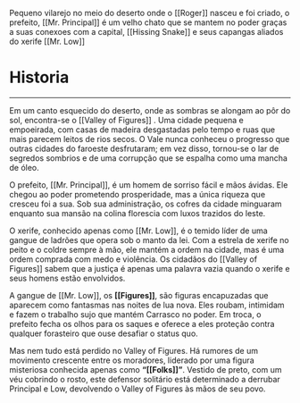 Pequeno vilarejo no meio do deserto onde o [[Roger]] nasceu e foi criado, o prefeito, [[Mr. Principal]] é um velho chato que se mantem no poder graças a suas conexoes com a capital, [[Hissing Snake]] e seus capangas aliados do xerife [[Mr. Low]]

# Historia
---
Em um canto esquecido do deserto, onde as sombras se alongam ao pôr do sol, encontra-se o [[Valley of Figures]] . Uma cidade pequena e empoeirada, com casas de madeira desgastadas pelo tempo e ruas que mais parecem leitos de rios secos. O Vale nunca conheceu o progresso que outras cidades do faroeste desfrutaram; em vez disso, tornou-se o lar de segredos sombrios e de uma corrupção que se espalha como uma mancha de óleo.

O prefeito, [[Mr. Principal]], é um homem de sorriso fácil e mãos ávidas. Ele chegou ao poder prometendo prosperidade, mas a única riqueza que cresceu foi a sua. Sob sua administração, os cofres da cidade minguaram enquanto sua mansão na colina florescia com luxos trazidos do leste.

O xerife, conhecido apenas como [[Mr. Low]], é o temido líder de uma gangue de ladrões que opera sob o manto da lei. Com a estrela de xerife no peito e o coldre sempre à mão, ele mantém a ordem na cidade, mas é uma ordem comprada com medo e violência. Os cidadãos do [[Valley of Figures]] sabem que a justiça é apenas uma palavra vazia quando o xerife e seus homens estão envolvidos.

A gangue de [[Mr. Low]], os **[[Figures]]**, são figuras encapuzadas que aparecem como fantasmas nas noites de lua nova. Eles roubam, intimidam e fazem o trabalho sujo que mantém Carrasco no poder. Em troca, o prefeito fecha os olhos para os saques e oferece a eles proteção contra qualquer forasteiro que ouse desafiar o status quo.

Mas nem tudo está perdido no Valley of Figures. Há rumores de um movimento crescente entre os moradores, liderado por uma figura misteriosa conhecida apenas como **“[[Folks]]”**. Vestido de preto, com um véu cobrindo o rosto, este defensor solitário está determinado a derrubar Principal e Low, devolvendo o Valley of Figures às mãos de seu povo.
